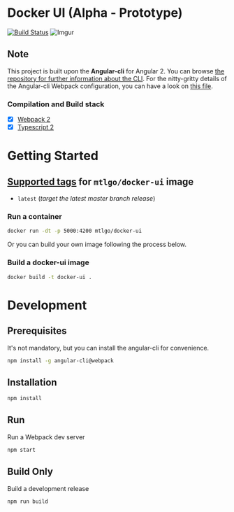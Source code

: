 # Docker UI (Alpha - Prototype)
[![Build Status](https://travis-ci.org/mtlgo/docker-ui.svg?branch=master)](https://travis-ci.org/mtlgo/docker-ui)
![Imgur](http://i.imgur.com/e51MQiC.png)
## Note

This project is built upon the **Angular-cli** for Angular 2. You can browse [the repository for further information about the CLI](https://github.com/angular/angular-cli). For the nitty-gritty details of the Angular-cli Webpack configuration, you can have a look on [this file](https://github.com/angular/angular-cli/blob/master/addon/ng2/models/webpack-build-common.ts).

### Compilation and Build stack

- [x] [Webpack 2](https://webpack.github.io/docs/roadmap.html#2)
- [x] [Typescript 2](https://blogs.msdn.microsoft.com/typescript/2016/07/11/announcing-typescript-2-0-beta/)

# Getting Started 

## [Supported tags](https://hub.docker.com/r/mtlgo/docker-ui/tags/) for `mtlgo/docker-ui` image

-	`latest` (*target the latest master branch release*)

### Run a container
```bash
docker run -dt -p 5000:4200 mtlgo/docker-ui
```

Or you can build your own image following the process below.

### Build a docker-ui image
```bash
docker build -t docker-ui .
```

# Development

## Prerequisites

It's not mandatory, but you can install the angular-cli for convenience.
```bash
npm install -g angular-cli@webpack
```

## Installation

```bash
npm install
```

## Run
Run a Webpack dev server 
```bash
npm start
```

## Build Only
Build a development release
```bash
npm run build
```
